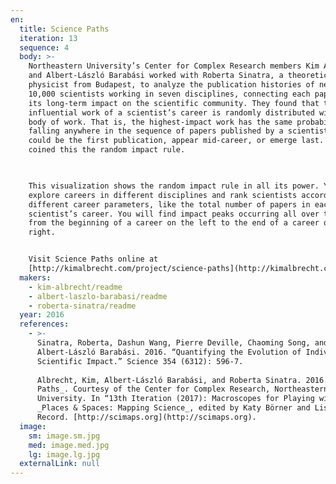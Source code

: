 ```yaml
---
en:
  title: Science Paths
  iteration: 13
  sequence: 4
  body: >-
    Northeastern University’s Center for Complex Research members Kim Albrecht
    and Albert-László Barabási worked with Roberta Sinatra, a theoretical
    physicist from Budapest, to analyze the publication histories of nearly
    10,000 scientists working in seven disciplines, connecting each paper with
    its long-term impact on the scientific community. They found that the most
    influential work of a scientist’s career is randomly distributed within her
    body of work. That is, the highest-impact work has the same probability of
    falling anywhere in the sequence of papers published by a scientist. It
    could be the first publication, appear mid-career, or emerge last. The team
    coined this the random impact rule.

      

    This visualization shows the random impact rule in all its power. You can
    explore careers in different disciplines and rank scientists according to
    different career parameters, like the total number of papers in each
    scientist’s career. You will find impact peaks occurring all over the place,
    from the beginning of a career on the left to the end of a career on the
    right.


    Visit Science Paths online at
    [http://kimalbrecht.com/project/science-paths](http://kimalbrecht.com/project/science-paths).
  makers:
    - kim-albrecht/readme
    - albert-laszlo-barabasi/readme
    - roberta-sinatra/readme
  year: 2016
  references:
    - >-
      Sinatra, Roberta, Dashun Wang, Pierre Deville, Chaoming Song, and
      Albert-László Barabási. 2016. “Quantifying the Evolution of Individual
      Scientific Impact.” Science 354 (6312): 596-7.  
        
      Albrecht, Kim, Albert-László Barabási, and Roberta Sinatra. 2016. _Science
      Paths_. Courtesy of the Center for Complex Research, Northeastern
      University. In “13th Iteration (2017): Macroscopes for Playing with Scale,
      _Places & Spaces: Mapping Science_, edited by Katy Börner and Lisel
      Record. [http://scimaps.org](http://scimaps.org).
  image:
    sm: image.sm.jpg
    med: image.med.jpg
    lg: image.lg.jpg
  externalLink: null
---
```

